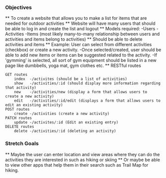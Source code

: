 ### Objectives 

** To create a website that allows you to make a list for items that are needed for outdoor activities 
** Website will have many users that should be able to log in and create the list and logout 
** Models required:
   -Users
   -Activities
   -Items
   (most likely many-to-many relationship between users and activities and items belong to activities)
** Should be able to delete activities and items 
** Example: User can select from different activities (checkbox) or create a new activity.
    -Once selected/created, user should be able to add new items or items can be suggested related to the activity.
    -If 'gymming' is selected, all sort of gym equipment should be listed in a new page like dumbbells, yoga mat, gym clothes etc.
** RESTful routes

    GET routes
        index  -/activites (should be a list of activities)
        show   -/activities/:id (should display more information regarding that activity)
        new    -/activities/new (display a form that allows users to create a new activity)
        edit   -/activities/:id/edit (displays a form that allows users to edit an existing activity)
    POST routes
        create -/activities (create a new activity)
    PATCH routes
        update -/activites/:id (Edit an existing entry)
    DELETE routes
        delete -/activities/:id (deleting an activity)

### Stretch Goals

** Maybe the user can enter location and view areas where they can do the activities they are interested in such as hiking or skiing
** Or maybe be able to view other apps that help them in their search such as Trail Map for hiking.


